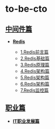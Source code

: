 # to-be-cto

[中间件篇](中间件篇)
---
- **[Redis](中间件篇/redis/Redis.md)**
    
   - [1.Redis前言篇](中间件篇/redis/Redis前言篇.md)
   - [2.Redis基础篇](中间件篇/redis/Redis基础篇.md)
   - [3.Redis原理篇](中间件篇/redis/Redis原理篇.md)
   - [4.Redis架构篇](中间件篇/redis/Redis架构篇.md)
   - [5.Redis架构篇](中间件篇/redis/Redis应用篇.md)
   - [6.Redis架构篇](中间件篇/redis/Redis缓存篇.md)
   - [7.Redis监控篇](中间件篇/redis/Redis监控篇.md)

[职业篇](职业篇)
---
- **[IT职业发展篇](职业篇/IT职业发展篇.md)**
    
